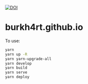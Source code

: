 [![DOI](https://www.zenodo.org/badge/93095358.svg)](https://www.zenodo.org/badge/latestdoi/93095358)

# burkh4rt.github.io

To use:

```sh
yarn
yarn up -R
yarn yarn-upgrade-all
yarn develop
yarn build
yarn serve
yarn deploy
```

